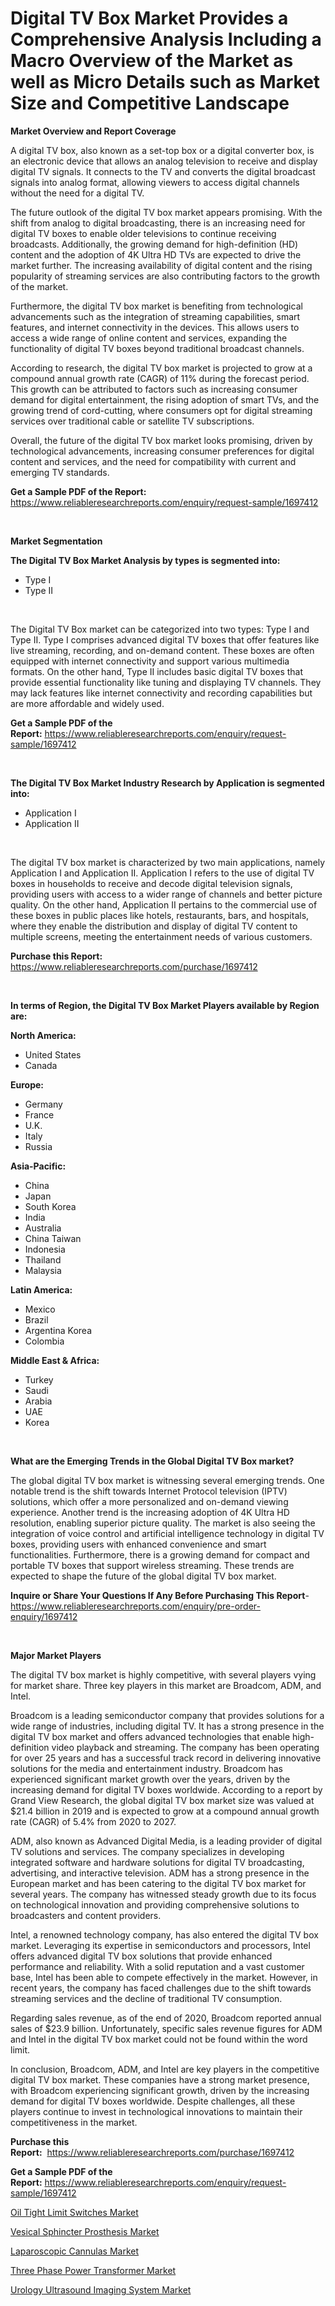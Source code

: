 <p><h1>Digital TV Box Market Provides a Comprehensive Analysis Including a Macro Overview of the Market as well as Micro Details such as Market Size and Competitive Landscape</h1></p><p><strong>Market Overview and Report Coverage</strong></p>
<p><p>A digital TV box, also known as a set-top box or a digital converter box, is an electronic device that allows an analog television to receive and display digital TV signals. It connects to the TV and converts the digital broadcast signals into analog format, allowing viewers to access digital channels without the need for a digital TV.</p><p>The future outlook of the digital TV box market appears promising. With the shift from analog to digital broadcasting, there is an increasing need for digital TV boxes to enable older televisions to continue receiving broadcasts. Additionally, the growing demand for high-definition (HD) content and the adoption of 4K Ultra HD TVs are expected to drive the market further. The increasing availability of digital content and the rising popularity of streaming services are also contributing factors to the growth of the market.</p><p>Furthermore, the digital TV box market is benefiting from technological advancements such as the integration of streaming capabilities, smart features, and internet connectivity in the devices. This allows users to access a wide range of online content and services, expanding the functionality of digital TV boxes beyond traditional broadcast channels.</p><p>According to research, the digital TV box market is projected to grow at a compound annual growth rate (CAGR) of 11% during the forecast period. This growth can be attributed to factors such as increasing consumer demand for digital entertainment, the rising adoption of smart TVs, and the growing trend of cord-cutting, where consumers opt for digital streaming services over traditional cable or satellite TV subscriptions.</p><p>Overall, the future of the digital TV box market looks promising, driven by technological advancements, increasing consumer preferences for digital content and services, and the need for compatibility with current and emerging TV standards.</p></p>
<p><strong>Get a Sample PDF of the Report:</strong> <a href="https://www.reliableresearchreports.com/enquiry/request-sample/1697412">https://www.reliableresearchreports.com/enquiry/request-sample/1697412</a></p>
<p>&nbsp;</p>
<p><strong>Market Segmentation</strong></p>
<p><strong>The Digital TV Box Market Analysis by types is segmented into:</strong></p>
<p><ul><li>Type I</li><li>Type II</li></ul></p>
<p>&nbsp;</p>
<p><p>The Digital TV Box market can be categorized into two types: Type I and Type II. Type I comprises advanced digital TV boxes that offer features like live streaming, recording, and on-demand content. These boxes are often equipped with internet connectivity and support various multimedia formats. On the other hand, Type II includes basic digital TV boxes that provide essential functionality like tuning and displaying TV channels. They may lack features like internet connectivity and recording capabilities but are more affordable and widely used.</p></p>
<p><strong>Get a Sample PDF of the Report:</strong>&nbsp;<a href="https://www.reliableresearchreports.com/enquiry/request-sample/1697412">https://www.reliableresearchreports.com/enquiry/request-sample/1697412</a></p>
<p>&nbsp;</p>
<p><strong>The Digital TV Box Market Industry Research by Application is segmented into:</strong></p>
<p><ul><li>Application I</li><li>Application II</li></ul></p>
<p>&nbsp;</p>
<p><p>The digital TV box market is characterized by two main applications, namely Application I and Application II. Application I refers to the use of digital TV boxes in households to receive and decode digital television signals, providing users with access to a wider range of channels and better picture quality. On the other hand, Application II pertains to the commercial use of these boxes in public places like hotels, restaurants, bars, and hospitals, where they enable the distribution and display of digital TV content to multiple screens, meeting the entertainment needs of various customers.</p></p>
<p><strong>Purchase this Report:</strong>&nbsp; <a href="https://www.reliableresearchreports.com/purchase/1697412">https://www.reliableresearchreports.com/purchase/1697412</a></p>
<p>&nbsp;</p>
<p><strong>In terms of Region, the Digital TV Box Market Players available by Region are:</strong></p>
<p>
    <p> <strong> North America: </strong>
        <ul>
            <li>United States</li>
            <li>Canada</li>
        </ul>
        </p> 
    <p> <strong> Europe: </strong>
        <ul>
            <li>Germany</li>
            <li>France</li>
            <li>U.K.</li>
            <li>Italy</li>
            <li>Russia</li>
        </ul>
        </p> 
    <p> <strong> Asia-Pacific: </strong>
        <ul>
            <li>China</li>
            <li>Japan</li>
            <li>South Korea</li>
            <li>India</li>
            <li>Australia</li>
            <li>China Taiwan</li>
            <li>Indonesia</li>
            <li>Thailand</li>
            <li>Malaysia</li>
        </ul>
        </p> 
    <p> <strong> Latin America: </strong>
        <ul>
            <li>Mexico</li>
            <li>Brazil</li>
            <li>Argentina Korea</li>
            <li>Colombia</li>
        </ul>
        </p> 
    <p> <strong> Middle East & Africa: </strong>
        <ul>
            <li>Turkey</li>
            <li>Saudi</li>
            <li>Arabia</li>
            <li>UAE</li>
            <li>Korea</li>
        </ul>
    </p>
    </p>
<p>&nbsp;</p>
<p><strong>What are the Emerging Trends in the Global Digital TV Box market?</strong></p>
<p><p>The global digital TV box market is witnessing several emerging trends. One notable trend is the shift towards Internet Protocol television (IPTV) solutions, which offer a more personalized and on-demand viewing experience. Another trend is the increasing adoption of 4K Ultra HD resolution, enabling superior picture quality. The market is also seeing the integration of voice control and artificial intelligence technology in digital TV boxes, providing users with enhanced convenience and smart functionalities. Furthermore, there is a growing demand for compact and portable TV boxes that support wireless streaming. These trends are expected to shape the future of the global digital TV box market.</p></p>
<p><strong>Inquire or Share Your Questions If Any Before Purchasing This Report</strong>- <a href="https://www.reliableresearchreports.com/enquiry/pre-order-enquiry/1697412">https://www.reliableresearchreports.com/enquiry/pre-order-enquiry/1697412</a></p>
<p>&nbsp;</p>
<p><strong>Major Market Players</strong></p>
<p><p>The digital TV box market is highly competitive, with several players vying for market share. Three key players in this market are Broadcom, ADM, and Intel.</p><p>Broadcom is a leading semiconductor company that provides solutions for a wide range of industries, including digital TV. It has a strong presence in the digital TV box market and offers advanced technologies that enable high-definition video playback and streaming. The company has been operating for over 25 years and has a successful track record in delivering innovative solutions for the media and entertainment industry. Broadcom has experienced significant market growth over the years, driven by the increasing demand for digital TV boxes worldwide. According to a report by Grand View Research, the global digital TV box market size was valued at $21.4 billion in 2019 and is expected to grow at a compound annual growth rate (CAGR) of 5.4% from 2020 to 2027.</p><p>ADM, also known as Advanced Digital Media, is a leading provider of digital TV solutions and services. The company specializes in developing integrated software and hardware solutions for digital TV broadcasting, advertising, and interactive television. ADM has a strong presence in the European market and has been catering to the digital TV box market for several years. The company has witnessed steady growth due to its focus on technological innovation and providing comprehensive solutions to broadcasters and content providers.</p><p>Intel, a renowned technology company, has also entered the digital TV box market. Leveraging its expertise in semiconductors and processors, Intel offers advanced digital TV box solutions that provide enhanced performance and reliability. With a solid reputation and a vast customer base, Intel has been able to compete effectively in the market. However, in recent years, the company has faced challenges due to the shift towards streaming services and the decline of traditional TV consumption.</p><p>Regarding sales revenue, as of the end of 2020, Broadcom reported annual sales of $23.9 billion. Unfortunately, specific sales revenue figures for ADM and Intel in the digital TV box market could not be found within the word limit.</p><p>In conclusion, Broadcom, ADM, and Intel are key players in the competitive digital TV box market. These companies have a strong market presence, with Broadcom experiencing significant growth, driven by the increasing demand for digital TV boxes worldwide. Despite challenges, all these players continue to invest in technological innovations to maintain their competitiveness in the market.</p></p>
<p><strong>Purchase this Report:</strong>&nbsp;&nbsp;<a href="https://www.reliableresearchreports.com/purchase/1697412">https://www.reliableresearchreports.com/purchase/1697412</a></p>
<p></p>
<p><strong>Get a Sample PDF of the Report:</strong>&nbsp;<a href="https://www.reliableresearchreports.com/enquiry/request-sample/1697412">https://www.reliableresearchreports.com/enquiry/request-sample/1697412</a></p>
<p><p><a href="https://medium.com/@yashreports27/oil-tight-limit-switches-market-size-growth-forecast-2023-2030-228ea9d6d906">Oil Tight Limit Switches Market</a></p><p><a href="https://www.linkedin.com/pulse/vesical-sphincter-prosthesis-market-share-amp-new-trends-analysis/">Vesical Sphincter Prosthesis Market</a></p><p><a href="https://www.linkedin.com/pulse/laparoscopic-cannulas-market-research-report-unlocks-analysis/">Laparoscopic Cannulas Market</a></p><p><a href="https://medium.com/@charityrice2662/three-phase-power-transformer-market-size-growth-forecast-2023-2030-145729aa3eb6">Three Phase Power Transformer Market</a></p><p><a href="https://www.linkedin.com/pulse/urology-ultrasound-imaging-system-market-size-share-global/">Urology Ultrasound Imaging System Market</a></p></p>